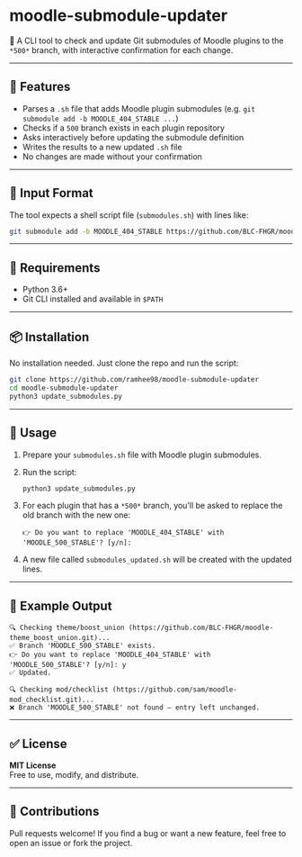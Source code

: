 # moodle-submodule-updater

🔄 A CLI tool to check and update Git submodules of Moodle plugins to the `*500*` branch, with interactive confirmation for each change.

---

## 🚀 Features

- Parses a `.sh` file that adds Moodle plugin submodules (e.g. `git submodule add -b MOODLE_404_STABLE ...`)
- Checks if a `500` branch exists in each plugin repository
- Asks interactively before updating the submodule definition
- Writes the results to a new updated `.sh` file
- No changes are made without your confirmation

---

## 📂 Input Format

The tool expects a shell script file (`submodules.sh`) with lines like:

```bash
git submodule add -b MOODLE_404_STABLE https://github.com/BLC-FHGR/moodle-theme_boost_union.git theme/boost_union
```

---

## 🧰 Requirements

- Python 3.6+
- Git CLI installed and available in `$PATH`

---

## 📦 Installation

No installation needed. Just clone the repo and run the script:

```bash
git clone https://github.com/ramhee98/moodle-submodule-updater
cd moodle-submodule-updater
python3 update_submodules.py
```

---

## 📝 Usage

1. Prepare your `submodules.sh` file with Moodle plugin submodules.
2. Run the script:

   ```bash
   python3 update_submodules.py
   ```

3. For each plugin that has a `*500*` branch, you’ll be asked to replace the old branch with the new one:

   ```
   👉 Do you want to replace 'MOODLE_404_STABLE' with 'MOODLE_500_STABLE'? [y/n]:
   ```

4. A new file called `submodules_updated.sh` will be created with the updated lines.

---

## 🧪 Example Output

```
🔍 Checking theme/boost_union (https://github.com/BLC-FHGR/moodle-theme_boost_union.git)...
✅ Branch 'MOODLE_500_STABLE' exists.
👉 Do you want to replace 'MOODLE_404_STABLE' with 'MOODLE_500_STABLE'? [y/n]: y
✅ Updated.

🔍 Checking mod/checklist (https://github.com/sam/moodle-mod_checklist.git)...
❌ Branch 'MOODLE_500_STABLE' not found – entry left unchanged.
```

---

## ✅ License

**MIT License**  
Free to use, modify, and distribute.

---

## 🤝 Contributions

Pull requests welcome! If you find a bug or want a new feature, feel free to open an issue or fork the project.